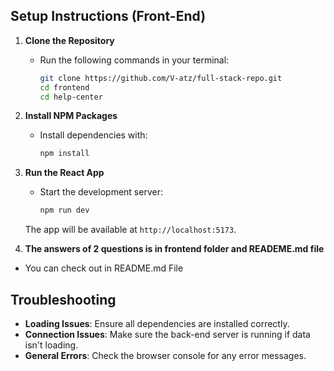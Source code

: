 ## Setup Instructions (Front-End)

1. **Clone the Repository**

   - Run the following commands in your terminal:
     ```bash
     git clone https://github.com/V-atz/full-stack-repo.git
     cd frontend
     cd help-center
     ```

2. **Install NPM Packages**

   - Install dependencies with:
     ```bash
     npm install
     ```

3. **Run the React App**

   - Start the development server:
     ```bash
     npm run dev
     ```

   The app will be available at `http://localhost:5173`.

4. **The answers of 2 questions is in frontend folder and READEME.md file**

- You can check out in README.md File

## Troubleshooting

- **Loading Issues**: Ensure all dependencies are installed correctly.
- **Connection Issues**: Make sure the back-end server is running if data isn't loading.
- **General Errors**: Check the browser console for any error messages.
